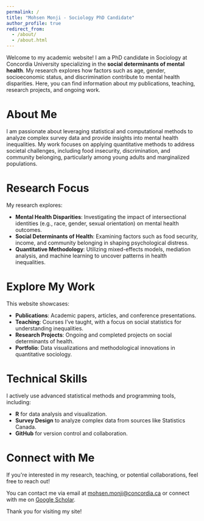 ```yaml
---
permalink: /
title: "Mohsen Monji - Sociology PhD Candidate"
author_profile: true
redirect_from: 
  - /about/
  - /about.html
---
```


Welcome to my academic website! I am a PhD candidate in Sociology at Concordia University specializing in the **social determinants of mental health**. My research explores how factors such as age, gender, socioeconomic status, and discrimination contribute to mental health disparities. Here, you can find information about my publications, teaching, research projects, and ongoing work.

About Me
======
I am passionate about leveraging statistical and computational methods to analyze complex survey data and provide insights into mental health inequalities. My work focuses on applying quantitative methods to address societal challenges, including food insecurity, discrimination, and community belonging, particularly among young adults and marginalized populations. 

Research Focus
======
My research explores:
- **Mental Health Disparities**: Investigating the impact of intersectional identities (e.g., race, gender, sexual orientation) on mental health outcomes.
- **Social Determinants of Health**: Examining factors such as food security, income, and community belonging in shaping psychological distress.
- **Quantitative Methodology**: Utilizing mixed-effects models, mediation analysis, and machine learning to uncover patterns in health inequalities.

Explore My Work
======
This website showcases:
- **Publications**: Academic papers, articles, and conference presentations.
- **Teaching**: Courses I’ve taught, with a focus on social statistics for understanding inequalities.
- **Research Projects**: Ongoing and completed projects on social determinants of health.
- **Portfolio**: Data visualizations and methodological innovations in quantitative sociology.

Technical Skills
======
I actively use advanced statistical methods and programming tools, including:
- **R** for data analysis and visualization.
- **Survey Design** to analyze complex data from sources like Statistics Canada.
- **GitHub** for version control and collaboration.

Connect with Me
======
If you're interested in my research, teaching, or potential collaborations, feel free to reach out! 

You can contact me via email at [mohsen.monji@concordia.ca](mailto:mohsen.monji@concordia.ca) or connect with me on [Google Scholar](https://scholar.google.com/citations?user=PS_CX0AAAAAJ).

Thank you for visiting my site!
